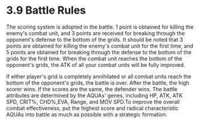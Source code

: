 # 3.9 Battle Rules

The scoring system is adopted in the battle. 1 point is obtained for killing the enemy's combat unit, and 3 points are received for breaking through the opponent's defense to the bottom of the grids. It should be noted that 3 points are obtained for killing the enemy's combat unit for the first time, and 5 points are obtained for breaking through the defense to the bottom of the grids for the first time. When the combat unit reaches the bottom of the opponent's grids, the ATK of all your combat units will be fully improved.

If either player's grid is completely annihilated or all combat units reach the bottom of the opponent's grids, the battle is over. After the battle, the high scorer wins. If the scores are the same, the defender wins.
The battle attributes are determined by the AQUAs' genes, including HP, ATK, ATK SPD, CRIT%, CHD%,EVA, Range, and MOV SPD.To improve the overall combat effectiveness, put the highest score and radical characteristic AQUAs into battle as much as possible with a strategic formation.